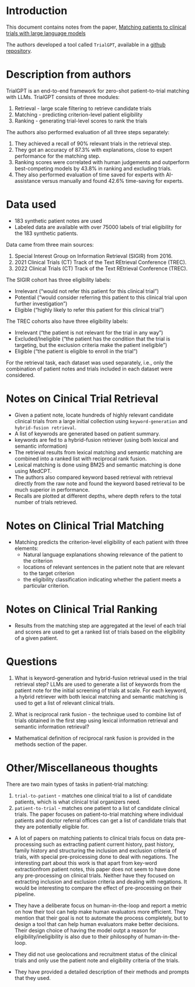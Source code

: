 # Introduction
This document contains notes from the paper, [Matching patients to clinical trials with large language models](https://www.nature.com/articles/s41467-024-53081-z#Abs1)

The authors developed a tool called `TrialGPT`, available in a [github repository](https://github.com/ncbi-nlp/TrialGPT).

# Description from authors
TrialGPT is an end-to-end framework for zero-shot patient-to-trial matching with LLMs. TrialGPT consists of three modules:
1. Retrieval - large scale filtering to retrieve candidate trials
2. Matching - predicting criterion-level patient eligibility
3. Ranking - generating trial-level scores to rank the trials

The authors also performed evaluation of all three steps separately:
1. They achieved a recall of 90% relevant trials in the retrieval step.
2. They got an accuracy of 87.3% with explanations, close to expert performance for the matching step.
3. Ranking scores were correlated with human judgements and outperform best-competing models by 43.8% in ranking and excluding trials.
4. They also performed evaluation of time saved for experts with AI-assistance versus manually and found 42.6% time-saving for experts.

# Data used
- 183 synthetic patient notes are used
- Labeled data are available with over 75000 labels of trial eligibility for the 183 synthetic patients.

Data came from three main sources:
1. Special Interest Group on Information Retrieval (SIGIR) from 2016.
2. 2021 Clinical Trials (CT) Track of the Text REtrieval Conference (TREC).
3. 2022 Clinical Trials (CT) Track of the Text REtrieval Conference (TREC).

The SIGIR cohort has three eligibility labels:
- Irrelevant (“would not refer this patient for this clinical trial”)
- Potential (“would consider referring this patient to this clinical trial upon further investigation”)
- Eligible (“highly likely to refer this patient for this clinical trial”)

The TREC cohorts also have three eligibility labels:
- Irrelevant (“the patient is not relevant for the trial in any way”)
- Excluded/Ineligible (“the patient has the condition that the trial is targeting, but the exclusion criteria make the patient ineligible”)
- Eligible (“the patient is eligible to enroll in the trial”)

For the retrieval task, each dataset was used separately, i.e., only the combination of patient notes and trials included in each dataset were considered. 

# Notes on Cinical Trial Retrieval
- Given a patient note, locate hundreds of highly relevant candidate clinical trials from a large initial collection using `keyword-generation` and `hybrid-fusion retrieval`.
- A list of keywrods are generated based on patient summary.
- keywords are fed to a hybrid-fusion retriever (using both lexical and semantic information)
- The retrieval results from lexical matching and semantic matching are combined into a ranked list with reciprocal rank fusion.
- Lexical matching is done using BM25 and semantic matching is done using MedCPT.
- The authors also compared keyword based retrieval with retrieval directly from the raw note and found the keyword based retrieval to be much superior in performance.
- Recalls are plotted at different depths, where depth refers to the total number of trials retrieved.

# Notes on Clinical Trial Matching
- Matching predicts the criterion-level eligibility of each patient with three elements:
    - Natural language explanations showing relevance of the patient to the criterion
    - locations of relevant sentences in the patient note that are relevant to the target criterion
    - the eligibility classification indicating whether the patient meets a particular criterion.

# Notes on Clinical Trial Ranking
- Results from the matching step are aggregated at the level of each trial and scores are used to get a ranked list of trials based on the eligibility of a given patient.

# Questions
1. What is keyword-generation and hybrid-fusion retrieval used in the trial retrieval step?
LLMs are used to generate a list of keywords from the patient note for the initial screening of trials at scale. 
For each keyword, a hybrid retriever with both lexical matching and semantic matching is used to get a list of relevant clinical trials.

2. What is reciprocal rank fusion - the technique used to combine list of trials obtained in the first step using lexical information retrieval and semantic information retrieval?
- Mathematical definition of reciprocal rank fusion is provided in the methods section of the paper.

# Other/Miscellaneous thoughts
There are two main types of tasks in patient-trial matching:
1. `trial-to-patient` - matches one clinical trial to a list of candidate patients, which is what clinical trial organizers need.
2. `patient-to-trial` - matches one patient to a list of candidate clinical trials. The paper focuses on patient-to-trial matching where individual patients and doctor referral offices can get a list of candidate trials that they are potentially eligible for.

- A lot of papers on matching patients to clinical trials focus on data pre-processing such as extracting patient current history, past history, family history and structuring the inclusion and exclusion criteria of trials, with special pre-proicessing done to deal with negations. The interesting part about this work is that apart from key-word extractionfrom patient notes, this paper does not seem to have done any pre-processing on clinical trials. Neither have they focused on extracting inclusion and exclusion criteria and dealing with negations. It would be interesting to compare the effect of pre-processing on their pipeline.

- They have a deliberate focus on human-in-the-loop and report a metric on how their tool can help make human evaluators more efficient. They mention that their goal is not to automate the process completely, but to design a tool that can help human evaluators make better decisions. Their design choice of having the model outpt a reason for eligibility/ineligibility is also due to their philosophy of human-in-the-loop.

- They did not use geolocations and recruitment status of the clinical trials and only use the patient note and eligibility criteria of the trials.
- They have provided a detailed description of their methods and prompts that they used.